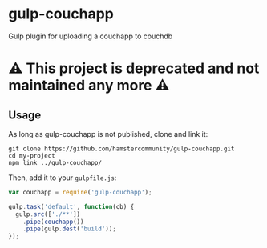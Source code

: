 # gulp-couchapp
Gulp plugin for uploading a couchapp to couchdb

# ⚠️ This project is deprecated and not maintained any more ⚠️

## Usage

As long as gulp-couchapp is not published, clone and link it:

```shell
git clone https://github.com/hamstercommunity/gulp-couchapp.git
cd my-project
npm link ../gulp-couchapp/
```

Then, add it to your `gulpfile.js`:

```javascript
var couchapp = require('gulp-couchapp');

gulp.task('default', function(cb) {
  gulp.src(['./**'])
    .pipe(couchapp())
    .pipe(gulp.dest('build'));
});
```
